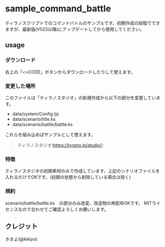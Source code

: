 # sample_command_battle
 
ティラノスクリプトでのコマンドバトルのサンプルです。初期作成の段階でできますが、最新版(V523以降)にアップデートしてから使用してください。

## usage

### ダウンロード

右上の「<>CODE」ボタンからダウンロードしたりして使えます。

### 変更した場所

このファイルは「ティラノスタジオ」の新規作成から以下の部分を変更しています。

- data/system/Config.tjs
- data/scenario/title.ks
- data/scenario/battle/battle.ks

これらを組み込めばサンプルとして使えます。

> ティラノスタジオ(https://tyrano.jp/studio/)

### 特徴

ティラノスタジオの初期素材のみで作成しています。上記のシナリオファイルを入れるだけでOKです。(初期の状態から削除している場合は除く)

### 規約

scenario/battle/battle.ks　の部分のみ改変、改造物の再配布OKです。
MITライセンスなので合わせてご確認よろしくお願いします。

## クレジット

ききよ(@_kikiyo_)